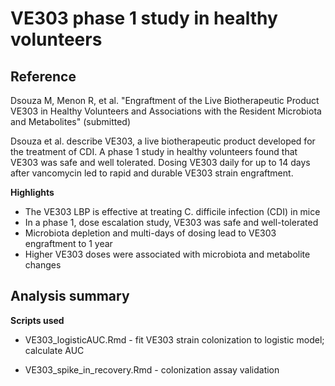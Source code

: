 # VE303 phase 1 study in healthy volunteers

## Reference

Dsouza M, Menon R, et al. "Engraftment of the Live Biotherapeutic Product VE303 in Healthy Volunteers and Associations with the Resident Microbiota and Metabolites" (submitted)

Dsouza et al. describe VE303, a live biotherapeutic product developed for the treatment of CDI. A phase 1 study in healthy volunteers found that VE303 was safe and well tolerated. Dosing VE303 daily for up to 14 days after vancomycin led to rapid and durable VE303 strain engraftment. 

**Highlights**
- The VE303 LBP is effective at treating C. difficile infection (CDI) in mice
- In a phase 1, dose escalation study, VE303 was safe and well-tolerated
- Microbiota depletion and multi-days of dosing lead to VE303 engraftment to 1 year
- Higher VE303 doses were associated with microbiota and metabolite changes


## Analysis summary

**Scripts used**
- VE303_logisticAUC.Rmd - fit VE303 strain colonization to logistic model; calculate AUC

- VE303_spike_in_recovery.Rmd - colonization assay validation
